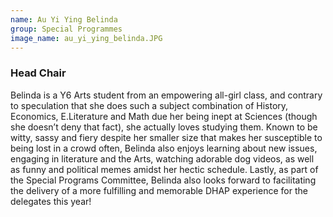 ```yaml
---
name: Au Yi Ying Belinda
group: Special Programmes
image_name: au_yi_ying_belinda.JPG
---
```


### Head Chair

Belinda is a Y6 Arts student from an empowering all-girl class, and contrary to speculation that she does such a subject combination of History, Economics, E.Literature and Math due her being inept at Sciences (though she doesn’t deny that fact), she actually loves studying them. Known to be witty, sassy and fiery despite her smaller size that makes her susceptible to being lost in a crowd often, Belinda also enjoys learning about new issues, engaging in literature and the Arts, watching adorable dog videos, as well as funny and political memes amidst her hectic schedule. Lastly, as part of the Special Programs Committee, Belinda also looks forward to facilitating the delivery of a more fulfilling and memorable DHAP experience for the delegates this year!  